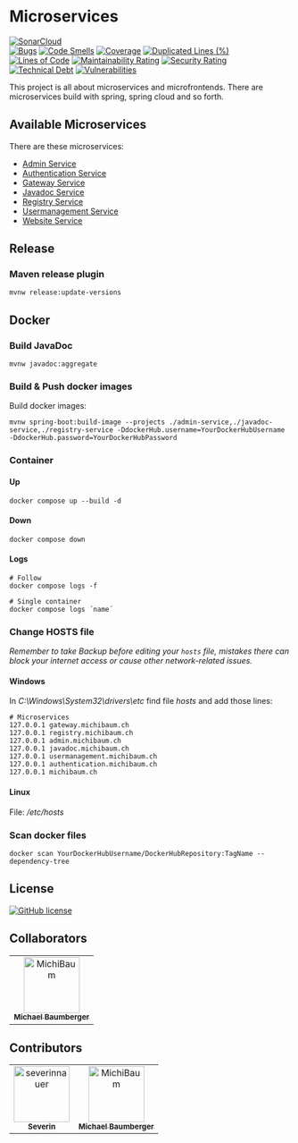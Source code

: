 # Microservices

[![SonarCloud](https://sonarcloud.io/images/project_badges/sonarcloud-orange.svg)](https://sonarcloud.io/summary/new_code?id=MichiBaum_Microservices)  
[![Bugs](https://sonarcloud.io/api/project_badges/measure?project=MichiBaum_Microservices&metric=bugs)](https://sonarcloud.io/summary/new_code?id=MichiBaum_Microservices)
[![Code Smells](https://sonarcloud.io/api/project_badges/measure?project=MichiBaum_Microservices&metric=code_smells)](https://sonarcloud.io/summary/new_code?id=MichiBaum_Microservices)
[![Coverage](https://sonarcloud.io/api/project_badges/measure?project=MichiBaum_Microservices&metric=coverage)](https://sonarcloud.io/summary/new_code?id=MichiBaum_Microservices)
[![Duplicated Lines (%)](https://sonarcloud.io/api/project_badges/measure?project=MichiBaum_Microservices&metric=duplicated_lines_density)](https://sonarcloud.io/summary/new_code?id=MichiBaum_Microservices)
[![Lines of Code](https://sonarcloud.io/api/project_badges/measure?project=MichiBaum_Microservices&metric=ncloc)](https://sonarcloud.io/summary/new_code?id=MichiBaum_Microservices)
[![Maintainability Rating](https://sonarcloud.io/api/project_badges/measure?project=MichiBaum_Microservices&metric=sqale_rating)](https://sonarcloud.io/summary/new_code?id=MichiBaum_Microservices)
[![Security Rating](https://sonarcloud.io/api/project_badges/measure?project=MichiBaum_Microservices&metric=security_rating)](https://sonarcloud.io/summary/new_code?id=MichiBaum_Microservices)
[![Technical Debt](https://sonarcloud.io/api/project_badges/measure?project=MichiBaum_Microservices&metric=sqale_index)](https://sonarcloud.io/summary/new_code?id=MichiBaum_Microservices)
[![Vulnerabilities](https://sonarcloud.io/api/project_badges/measure?project=MichiBaum_Microservices&metric=vulnerabilities)](https://sonarcloud.io/summary/new_code?id=MichiBaum_Microservices)



This project is all about microservices and microfrontends.
There are microservices build with spring, spring cloud and so forth.

## Available Microservices
There are these microservices:
- [Admin Service](./admin-service/README.md)
- [Authentication Service](./authentication-service/README.md)
- [Gateway Service](./gateway-service/README.md)
- [Javadoc Service](./javadoc-service/README.md)
- [Registry Service](./registry-service/README.md)
- [Usermanagement Service](./usermanagement-service/README.md)
- [Website Service](./website-service/README.md)

## Release

### Maven release plugin

    mvnw release:update-versions

## Docker

### Build JavaDoc

    mvnw javadoc:aggregate

### Build & Push docker images
Build docker images:

    mvnw spring-boot:build-image --projects ./admin-service,./javadoc-service,./registry-service -DdockerHub.username=YourDockerHubUsername -DdockerHub.password=YourDockerHubPassword

### Container

#### Up

    docker compose up --build -d

#### Down

    docker compose down

#### Logs

    # Follow
    docker compose logs -f

    # Single container 
    docker compose logs ´name´

### Change HOSTS file
*Remember to take Backup before editing your `hosts` file, mistakes there can block your internet access or cause other network-related issues.*


#### Windows

In *C:\Windows\System32\drivers\etc* find file *hosts* and add those lines:

    # Microservices
    127.0.0.1 gateway.michibaum.ch
    127.0.0.1 registry.michibaum.ch
    127.0.0.1 admin.michibaum.ch
    127.0.0.1 javadoc.michibaum.ch
    127.0.0.1 usermanagement.michibaum.ch
    127.0.0.1 authentication.michibaum.ch
    127.0.0.1 michibaum.ch

#### Linux

File: */etc/hosts*


### Scan docker files

    docker scan YourDockerHubUsername/DockerHubRepository:TagName --dependency-tree

## License

[![GitHub license](https://badgen.net/github/license/MichiBaum/Microservices)](https://github.com/MichiBaum/Microservices/blob/master/LICENSE)

## Collaborators

<!-- readme: collaborators -start -->
<table>
<tr>
    <td align="center">
        <a href="https://github.com/MichiBaum">
            <img src="https://avatars.githubusercontent.com/u/36712219?v=4" width="100;" alt="MichiBaum"/>
            <br />
            <sub><b>Michael Baumberger</b></sub>
        </a>
    </td></tr>
</table>
<!-- readme: collaborators -end -->

## Contributors

<!-- readme: SeverinNauer,contributors -start -->
<table>
<tr>
    <td align="center">
        <a href="https://github.com/severinnauer">
            <img src="https://avatars.githubusercontent.com/u/43473975?v=4" width="100;" alt="severinnauer"/>
            <br />
            <sub><b>Severin</b></sub>
        </a>
    </td>
    <td align="center">
        <a href="https://github.com/MichiBaum">
            <img src="https://avatars.githubusercontent.com/u/36712219?v=4" width="100;" alt="MichiBaum"/>
            <br />
            <sub><b>Michael Baumberger</b></sub>
        </a>
    </td></tr>
</table>
<!-- readme: SeverinNauer,contributors -end -->
